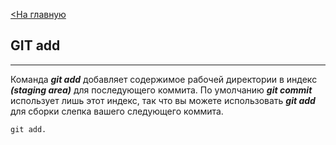[<На главную](./readme.md)
## GIT add
---
Команда ***git add*** добавляет содержимое рабочей директории в индекс ***(staging area)*** для последующего коммита. По умолчанию ***git commit*** использует лишь этот индекс, так что вы можете использовать ***git add*** для сборки слепка вашего следующего коммита.

``` bash=
git add.
```